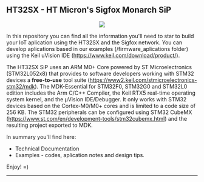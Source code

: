 ## HT32SX - HT Micron's Sigfox Monarch SiP
<div align="center">
  <img src="https://encrypted-tbn0.gstatic.com/images?q=tbn:ANd9GcSesenrhZDRBpVRdUHpQ5ouT6wUTu0t0zaYtSI5GZqXJjGc2tor4Q&s">
</div>

In this repository you can find all the information you'll need to star to build your IoT aplication using the HT32SX and the Sigfox network. You can develop aplications based in our examples (/firmware_aplications folder) using the Keil uVision IDE (https://www.keil.com/download/product/). 

The HT32SX SiP uses an ARM M0+ Core powered by ST Microelectronics (STM32L052x8) that provides to software developers working with STM32 devices a **free-to-use** tool suite (https://www2.keil.com/stmicroelectronics-stm32/mdk). The MDK-Essential for STM32F0, STM32G0 and STM32L0 edition includes the Arm C/C++ Compiler, the Keil RTX5 real-time operating system kernel, and the µVision IDE/Debugger. It only works with STM32 devices based on the Cortex-M0/M0+ cores and is limited to a code size of 256 KB. The STM32 peripherals can be configured using STM32 CubeMX (https://www.st.com/en/development-tools/stm32cubemx.html) and the resulting project exported to MDK.



In summary you'll find here:
*  Technical Documentation
*  Examples - codes, aplication notes and design tips.
 
Enjoy! =)

---
